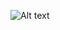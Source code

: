 ![Alt text](https://g.gravizo.com/source/custom_mark10?https%3A%2F%2Fraw.githubusercontent.com%2FTLmaK0%2Fgravizo%2Fmaster%2FREADME.md)
<!---
custom_mark10
  digraph G {
    A -> B
  }
custom_mark10
--->